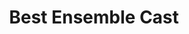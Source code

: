 ---
title: "Best Ensemble Cast"
edition: 2017
film: get-out.md
image: https://m.media-amazon.com/images/M/MV5BMjgwMDFjMWItOWQ4Ny00YmY1LWFmM2UtMDYzYWNiZTE5ZmUyXkEyXkFqcGdeQXVyNjUxMjc1OTM@._V1_FMjpg_UX1280_.jpg
type: award
weight: 8
---